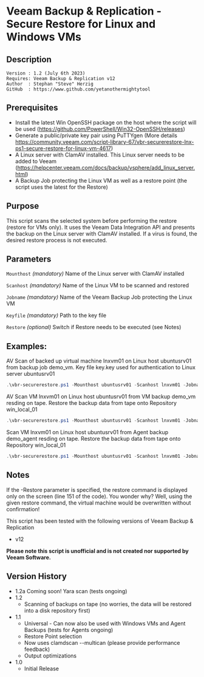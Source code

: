 # Veeam Backup & Replication - Secure Restore for Linux and Windows VMs

## Description
~~~~
Version : 1.2 (July 6th 2023)
Requires: Veeam Backup & Replication v12
Author  : Stephan "Steve" Herzig
GitHub  : https://www.github.com/yetanothermightytool
~~~~

## Prerequisites

- Install the latest Win OpenSSH package on the host where the script will be used (https://github.com/PowerShell/Win32-OpenSSH/releases)
- Generate a public/private key pair using PuTTYgen (More details https://community.veeam.com/script-library-67/vbr-securerestore-lnx-ps1-secure-restore-for-linux-vm-4617)
- A Linux server with ClamAV installed. This Linux server needs to be added to Veeam (https://helpcenter.veeam.com/docs/backup/vsphere/add_linux_server.html)
- A Backup Job protecting the Linux VM as well as a restore point (the script uses the latest for the Restore)

## Purpose

This script scans the selected system before performing the restore (restore for VMs only). It uses the Veeam Data Integration API and presents the backup on the Linux server with ClamAV installed. If a virus is found, the desired restore process is not executed.
## Parameters
 
  `Mounthost`
_(mandatory)_ Name of the Linux server with ClamAV installed

  `Scanhost`
_(mandatory)_ Name of the Linux VM to be scanned and restored

  `Jobname`
_(mandatory)_ Name of the Veeam Backup Job protecting the Linux VM

  `Keyfile`
_(mandatory)_ Path to the key file

  `Restore`
_(optional)_ Switch if Restore needs to be executed (see Notes)


## Examples: 
AV Scan of backed up virtual machine lnxvm01 on Linux host ubuntusrv01 from backup job demo_vm. Key file key.key used for authentication to Linux server ubuntusrv01
```Powershell
.\vbr-securerestore.ps1 -Mounthost ubuntusrv01 -Scanhost lnxvm01 -Jobname demo_vm -Keyfile .\key.key -AVScan
```

AV Scan VM lnxvm01 on Linux host ubuntusrv01 from VM backup demo_vm resding on tape. Restore the backup data from tape onto Repository win_local_01
```Powershell
.\vbr-securerestore.ps1 -Mounthost ubuntusrv01 -Scanhost lnxvm01 -Jobname demo_vm -Keyfile .\key.key -VMTape -Repository win_local_01 -AVScan
```

Scan VM lnxvm01 on Linux host ubuntusrv01 from Agent backup demo_agent resding on tape. Restore the backup data from tape onto Repository win_local_01
```Powershell
.\vbr-securerestore.ps1 -Mounthost ubuntusrv01 -Scanhost lnxvm01 -Jobname demo_agent -Keyfile .\key.key -AgentTape -Repository win_local_01 -AVScan
```

## Notes

If the -Restore parameter is specified, the restore command is displayed only on the screen (line 151 of the code). You wonder why? Well, using the given restore command, the virtual machine would be overwritten without confirmation! 

This script has been tested with the following versions of Veeam Backup & Replication
- v12

**Please note this script is unofficial and is not created nor supported by Veeam Software.**

## Version History
* 1.2a Coming soon! Yara scan (tests ongoing)
* 1.2
   * Scanning of backups on tape (no worries, the data will be restored into a disk repository first)
* 1.1
   * Universal - Can now also be used with Windows VMs and Agent Backups (tests for Agents ongoing)
   * Restore Point selection
   * Now uses clamdscan --multican (please provide performance feedback)
   * Output optimizations
*  1.0
    * Initial Release
